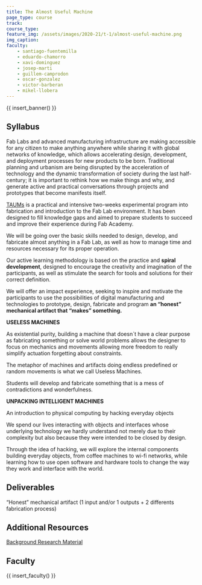 ```yaml
---
title: The Almost Useful Machine
page_type: course
track:
course_type:
feature_img: /assets/images/2020-21/t-1/almost-useful-machine.png
img_caption: 
faculty: 
    - santiago-fuentemilla
    - eduardo-chamorro
    - xavi-dominguez
    - josep-marti
    - guillem-camprodon
    - oscar-gonzalez
    - victor-barberan
    - mikel-llobera
---
```


{{ insert_banner() }}

## Syllabus

Fab Labs and advanced manufacturing infrastructure are making accessible for any citizen to make anything anywhere while sharing it with global networks of knowledge, which allows accelerating design, development, and deployment processes for new products to be born. Traditional planning and urbanism are being disrupted by the acceleration of technology and the dynamic transformation of society during the last half-century; it is important to rethink how we make things and why, and generate active and practical conversations through projects and prototypes that become manifests itself.

 [TAUMs](https://hackmd.io/TdLbzvcbTrm8HG6xkYFNeg#The-Almost-Useful-Machines-Weeks---TAUMs) is a practical and intensive two-weeks experimental program into fabrication and introduction to the Fab Lab environment. It has been designed to fill knowledge gaps and aimed to prepare students to succeed and improve their experience during Fab Academy.

We will be going over the basic skills needed to design, develop, and fabricate almost anything in a Fab Lab, as well as how to manage time and resources necessary for its proper operation.

Our active learning methodology is based on the practice and **spiral development**, designed to encourage the creativity and imagination of the participants, as well as stimulate the search for tools and solutions for their correct definition.

We will offer an impact experience, seeking to inspire and motivate the participants to use the possibilities of digital manufacturing and technologies to prototype, design, fabricate and program **an “honest” mechanical artifact that “makes” something.**

**USELESS MACHINES**

As existential purity, building a machine that doesn´t have a clear purpose as fabricating something or solve world problems allows the designer to focus on mechanics and movements allowing more freedom to really simplify actuation forgetting about constraints.

The metaphor of machines and artifacts doing endless predefined or random movements is what we call Useless Machines.

Students will develop and fabricate something that is a mess of contradictions and wonderfulness.

**UNPACKING INTELLIGENT MACHINES**

An introduction to physical computing by hacking everyday objects

We spend our lives interacting with objects and interfaces whose underlying technology we hardly understand not merely due to their complexity but also because they were intended to be closed by design.

Through the idea of hacking, we will explore the internal components building everyday objects, from coffee machines to wi-fi networks, while learning how to use open software and hardware tools to change the way they work and interface with the world.

## Deliverables

“Honest” mechanical artifact (1 input and/or 1 outputs + 2 differents fabrication process)

## Additional Resources

[Background Research Material](https://hackmd.io/TdLbzvcbTrm8HG6xkYFNeg#Background-Research-Material)

## Faculty

{{ insert_faculty() }}